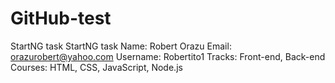 # GitHub-test
StartNG task
StartNG task 
Name: Robert Orazu 
Email: orazurobert@yahoo.com 
Username: Robertito1 
Tracks: Front-end, Back-end 
Courses: HTML, CSS, JavaScript, Node.js
